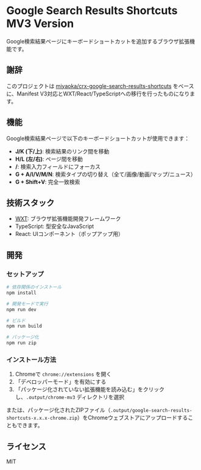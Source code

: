# Google Search Results Shortcuts MV3 Version

Google検索結果ページにキーボードショートカットを追加するブラウザ拡張機能です。

## 謝辞

このプロジェクトは [miyaoka/crx-google-search-results-shortcuts](https://github.com/miyaoka/crx-google-search-results-shortcuts) をベースに、Manifest V3対応とWXT/React/TypeScriptへの移行を行ったものになります。

## 機能

Google検索結果ページで以下のキーボードショートカットが使用できます：

- **J/K (下/上)**: 検索結果のリンク間を移動
- **H/L (左/右)**: ページ間を移動
- **/**: 検索入力フィールドにフォーカス
- **G + A/I/V/M/N**: 検索タイプの切り替え（全て/画像/動画/マップ/ニュース）
- **G + Shift+V**: 完全一致検索

## 技術スタック

- [WXT](https://wxt.dev/): ブラウザ拡張機能開発フレームワーク
- TypeScript: 型安全なJavaScript
- React: UIコンポーネント（ポップアップ用）

## 開発

### セットアップ

```bash
# 依存関係のインストール
npm install

# 開発モードで実行
npm run dev

# ビルド
npm run build

# パッケージ化
npm run zip
```

### インストール方法

1. Chromeで `chrome://extensions` を開く
2. 「デベロッパーモード」を有効にする
3. 「パッケージ化されていない拡張機能を読み込む」をクリックし、`.output/chrome-mv3` ディレクトリを選択

または、パッケージ化されたZIPファイル（`.output/google-search-results-shortcuts-x.x.x-chrome.zip`）をChromeウェブストアにアップロードすることもできます。

## ライセンス

MIT
